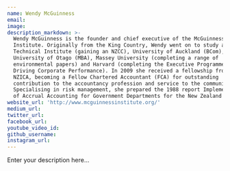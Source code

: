 ```yaml
---
name: Wendy McGuinness
email:
image:
description_markdown: >-
  Wendy McGuinness is the founder and chief executive of the McGuinness
  Institute. Originally from the King Country, Wendy went on to study at Manukau
  Technical Institute (gaining an NZCC), University of Auckland (BCom),
  University of Otago (MBA), Massey University (completing a range of
  environmental papers) and Harvard (completing the Executive Programme on
  Driving Corporate Performance). In 2009 she received a fellowship from the
  NZICA, becoming a Fellow Chartered Accountant (FCA) for outstanding
  contribution to the accountancy profession and service to the community.
  Specialising in risk management, she prepared the 1988 report Implementation
  of Accrual Accounting for Government Departments for the New Zealand Treasury.
website_url: 'http://www.mcguinnessinstitute.org/'
medium_url:
twitter_url:
facebook_url:
youtube_video_id:
github_username:
instagram_url:
---
```


Enter your description here...

